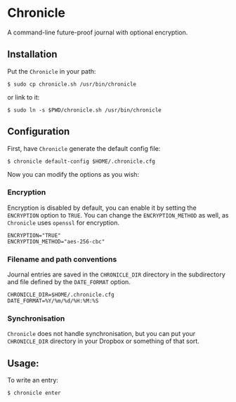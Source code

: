 # Chronicle

A command-line future-proof journal with optional encryption.

## Installation

Put the `Chronicle` in your path:

```
$ sudo cp chronicle.sh /usr/bin/chronicle
```

or link to it:

```
$ sudo ln -s $PWD/chronicle.sh /usr/bin/chronicle
```


## Configuration

First, have `Chronicle` generate the default config file:

```
$ chronicle default-config $HOME/.chronicle.cfg
```

Now you can modify the options as you wish:


### Encryption

Encryption is disabled by default, you can enable it by setting the `ENCRYPTION` option to `TRUE`.
You can change the `ENCRYPTION_METHOD` as well, as `Chronicle` uses `openssl` for encryption.

```
ENCRYPTION="TRUE"
ENCRYPTION_METHOD="aes-256-cbc"
```



### Filename and path conventions
Journal entries are saved in the `CHRONICLE_DIR` directory in the subdirectory and file defined by the `DATE_FORMAT` option.

```
CHRONICLE_DIR=$HOME/.chronicle.cfg
DATE_FORMAT=%Y/%m/%d/%H:%M:%S
```

### Synchronisation

`Chronicle` does not handle synchronisation, but you can put your `CHRONICLE_DIR` directory in your Dropbox or something of that sort.


## Usage:

To write an entry:

```
$ chronicle enter
```


